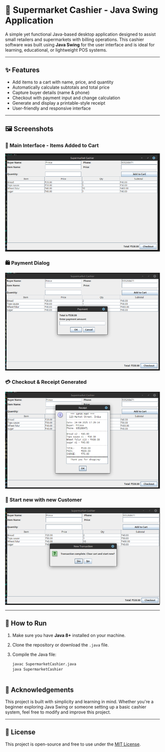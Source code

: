 # 🛒 Supermarket Cashier - Java Swing Application

A simple yet functional Java-based desktop application designed to assist small retailers and supermarkets with billing operations. This cashier software was built using **Java Swing** for the user interface and is ideal for learning, educational, or lightweight POS systems.

---

## ✨ Features

- Add items to a cart with name, price, and quantity
- Automatically calculate subtotals and total price
- Capture buyer details (name & phone)
- Checkout with payment input and change calculation
- Generate and display a printable-style receipt
- User-friendly and responsive interface

---

## 🖼️ Screenshots

### 🧾 Main Interface - Items Added to Cart
![Screenshot 1](1.png)

### 🛍️ Payment Dialog
![Screenshot 2](2.png)

### 💳 Checkout & Receipt Generated
![Screenshot 3](3.png)

### 📄 Start new with new Customer
![Screenshot 4](4.png)

---

## 🚀 How to Run

1. Make sure you have **Java 8+** installed on your machine.
2. Clone the repository or download the `.java` file.
3. Compile the Java file:


   ```bash
   javac SupermarketCashier.java
   java SupermarketCashier



## 🙌 Acknowledgements

This project is built with simplicity and learning in mind. Whether you're a beginner exploring Java Swing or someone setting up a basic cashier system, feel free to modify and improve this project.

---

## 📜 License

This project is open-source and free to use under the [MIT License](LICENSE).
